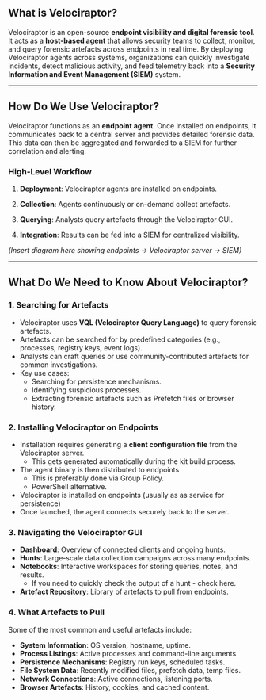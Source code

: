 ## What is Velociraptor?

Velociraptor is an open-source **endpoint visibility and digital forensic tool**. It acts as a **host-based agent** that allows security teams to collect, monitor, and query forensic artefacts across endpoints in real time. By deploying Velociraptor agents across systems, organizations can quickly investigate incidents, detect malicious activity, and feed telemetry back into a **Security Information and Event Management (SIEM)** system.

---

## How Do We Use Velociraptor?

Velociraptor functions as an **endpoint agent**. Once installed on endpoints, it communicates back to a central server and provides detailed forensic data. This data can then be aggregated and forwarded to a SIEM for further correlation and alerting.

### High-Level Workflow

1. **Deployment**: Velociraptor agents are installed on endpoints.
    
2. **Collection**: Agents continuously or on-demand collect artefacts.
    
3. **Querying**: Analysts query artefacts through the Velociraptor GUI.
    
4. **Integration**: Results can be fed into a SIEM for centralized visibility.
    

_(Insert diagram here showing endpoints → Velociraptor server → SIEM)_

---

## What Do We Need to Know About Velociraptor?

### 1. Searching for Artefacts

- Velociraptor uses **VQL (Velociraptor Query Language)** to query forensic artefacts.
- Artefacts can be searched for by predefined categories (e.g., processes, registry keys, event logs).
- Analysts can craft queries or use community-contributed artefacts for common investigations.
- Key use cases:
    - Searching for persistence mechanisms.
    - Identifying suspicious processes.
    - Extracting forensic artefacts such as Prefetch files or browser history.

### 2. Installing Velociraptor on Endpoints

- Installation requires generating a **client configuration file** from the Velociraptor server.
	- This gets generated automatically during the kit build process.
- The agent binary is then distributed to endpoints
	- This is preferably done via Group Policy.
	- PowerShell alternative.
- Velociraptor is installed on endpoints (usually as as service for persistence)
- Once launched, the agent connects securely back to the server.

### 3. Navigating the Velociraptor GUI

- **Dashboard**: Overview of connected clients and ongoing hunts.
- **Hunts**: Large-scale data collection campaigns across many endpoints.
- **Notebooks**: Interactive workspaces for storing queries, notes, and results.
	- If you need to quickly check the output of a hunt - check here.
- **Artefact Repository**: Library of artefacts to pull from endpoints.

### 4. What Artefacts to Pull

Some of the most common and useful artefacts include:

- **System Information**: OS version, hostname, uptime.
- **Process Listings**: Active processes and command-line arguments.
- **Persistence Mechanisms**: Registry run keys, scheduled tasks.
- **File System Data**: Recently modified files, prefetch data, temp files.
- **Network Connections**: Active connections, listening ports.
- **Browser Artefacts**: History, cookies, and cached content.